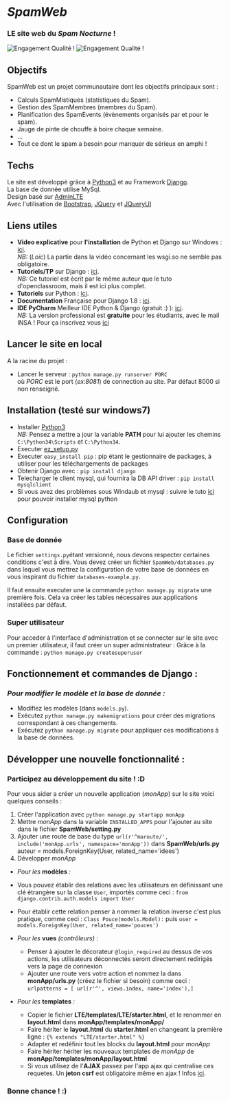 # _*SpamWeb*_
### LE site web du *Spam Nocturne* !   
![Engagement Qualité !](http://verandas-tahon.fr/wp-content/uploads/2013/02/Fotolia_38099128_XS-e1362571952133.jpg)
![Engagement Qualité !](http://verandas-tahon.fr/wp-content/uploads/2013/02/Fotolia_38099128_XS-e1362571952133.jpg)

## Objectifs
SpamWeb est un projet communautaire dont les objectifs principaux sont :
* Calculs SpamMistiques (statistiques du Spam).
* Gestion des SpamMembres (membres du Spam).
* Planification des SpamEvents (évènements organisés par et pour le spam).
* Jauge de pinte de chouffe à boire chaque semaine.
* ...
* Tout ce dont le spam a besoin pour manquer de sérieux en amphi ! 

## Techs
Le site est développé grâce à [Python3](https://www.python.org/) et au Framework [Django](http://www.django-fr.org/).   
La  base de donnée utilise MySql.  
Design basé sur [AdminLTE](https://almsaeedstudio.com/)   
Avec l'utilisation de [Bootstrap](http://getbootstrap.com/), [JQuery](https://jquery.com/) et [JQueryUI](http://jqueryui.com/)


## Liens utiles 
* **Video explicative** pour **l'installation** de Python et Django sur Windows : [ici](https://www.youtube.com/watch?v=Zn6dx8v8x_w).   
  *NB:* (_Loïc_) La partie dans la vidéo concernant les wsgi.so ne semble pas obligatoire.
* **Tutoriels/TP** sur Django : [ici](http://django-story.readthedocs.org/en/latest/).   
  *NB:* Ce tutoriel est écrit par le même auteur que le tuto d'openclassroom, mais il est ici plus complet.   
* **Tutoriels** sur Python : [ici](https://openclassrooms.com/courses/apprenez-a-programmer-en-python).   
* **Documentation** Française pour Django 1.8 : [ici](https://docs.djangoproject.com/fr/1.8/).
* **IDE PyCharm** Meilleur IDE Python & Django (gratuit :) ): [ici](https://www.jetbrains.com/pycharm/download/).    
 *NB:* La version professional est **gratuite** pour les étudiants, avec le mail INSA ! Pour ça inscrivez vous [ici](https://www.jetbrains.com/student/)   


## Lancer le site en local
A la racine du projet :
* Lancer le serveur : `python manage.py runserver PORC`   
  où _PORC_ est le port (_ex:8081_) de connection au site. Par défaut 8000 si non renseigné.


## Installation (testé sur windows7)
* Installer [Python3](https://www.python.org/)   
  *NB:* Pensez a mettre a jour la variable **PATH** pour lui ajouter les chemins `C:\Python34\Scripts` et `C:\Python34`.   
* Executer [ez_setup.py](https://pypi.python.org/pypi/ez_setup)   
* Executer `easy_install pip` : pip étant le gestionnaire de packages, à utiliser pour les téléchargements de packages
* Obtenir Django avec : `pip install django`   
* Telecharger le client mysql, qui fournira la DB API driver : `pip install mysqlclient`   
* Si vous avez des problèmes sous Windaub et mysql : suivre le tuto [ici](http://stackoverflow.com/questions/28251314/error-microsoft-visual-c-10-0-is-required-unable-to-find-vcvarsall-bat)
pour pouvoir installer mysql python


## Configuration 
### Base de donnée
Le fichier `settings.py`étant versionné, nous devons respecter certaines conditions c'est à dire.
Vous devez créer un fichier `SpamWeb/databases.py` dans lequel vous mettrez la configuration de votre base
de données en vous inspirant du fichier `databases-example.py`.

Il faut ensuite executer une la commande `python manage.py migrate` une première fois. Cela va créer les tables nécessaires aux applications installées par défaut.


### Super utilisateur
Pour acceder à l'interface d'administration et se connecter sur le site avec un premier utilisateur, il faut créer un super administrateur :
Grâce à la commande : `python manage.py createsuperuser`

## Fonctionnement et commandes de Django :
### *Pour modifier le modèle et la base de donnée :*   
* Modifiez les modèles (dans `models.py`).   
* Exécutez `python manage.py makemigrations` pour créer des migrations correspondant à ces changements.   
* Exécutez `python manage.py migrate` pour appliquer ces modifications à la base de données.   


## Développer une nouvelle fonctionnalité :
### Participez au développement du site ! :D
Pour vous aider a créer un nouvelle application (*monApp*) sur le site voici quelques conseils :    
1. Créer l'application avec `python manage.py startapp monApp`  
2. Mettre *monApp* dans la variable `INSTALLED_APPS` pour l'ajouter au site dans le fichier **SpamWeb/setting.py**  
3. Ajouter une route de base du type `url(r'^maroute/', include('monApp.urls', namespace='monApp'))` dans **SpamWeb/urls.py** auteur = models.ForeignKey(User, related_name='idees')  
4. Développer *monApp*  
  
* *Pour les* **modèles** *:*  
 * Vous pouvez établir des relations avec les utilisateurs en définissant une clé étrangère sur la classe `User`, importés comme ceci : `from django.contrib.auth.models import User`  
 * Pour établir cette relation penser à nommer la relation inverse c'est plus pratique, comme ceci : `Class Pouce(models.Model):` puis `user = models.ForeignKey(User, related_name='pouces')`  
  
* *Pour les* **vues** *(contrôleurs)* :  
  * Penser à ajouter le décorateur `@login_required` au dessus de vos actions, les utilisateurs déconnectés seront directement redirigés vers la page de connexion  
  * Ajouter une route vers votre action et nommez la dans **monApp/urls.py** (créez le fichier si besoin) comme ceci : `urlpatterns = [ url(r'^', views.index, name='index'),]`  
  
* *Pour les* **templates** *:*  
  * Copier le fichier **LTE/templates/LTE/starter.html**, et le renommer en **layout.html** dans **monApp/templates/monApp/**  
  * Faire hériter le **layout.html** du **starter.html** en changeant la première ligne : `{% extends "LTE/starter.html" %}`  
  * Adapter et redéfinir tout les blocks du **layout.html** pour *monApp*  
  * Faire hériter hériter les nouveaux templates de *monApp* de **monApp/templates/monApp/layout.html**   
  * Si vous utilisez de l'**AJAX** passez par l'app ajax qui centralise ces requetes. Un **jeton csrf** est obligatoire même en ajax ! Infos [ici](https://docs.djangoproject.com/fr/1.7/ref/contrib/csrf/#csrf-ajax).   

### Bonne chance ! :)

